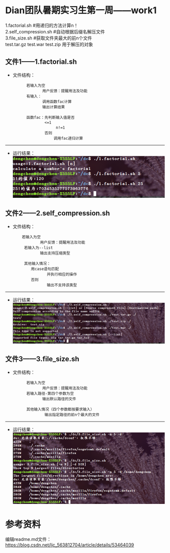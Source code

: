 Dian团队暑期实习生第一周——work1
=======
1.factorial.sh          #用递归的方法计算n！<br>
2.self_compression.sh #自动根据后缀名解压文件<br>
3.file_size.sh          #获取文件夹最大的前n个文件<br>
test.tar.gz        test.war        test.zip 用于解压的对象

文件1——1.factorial.sh
----
* 文件结构：

            若输入为空
                   用户反馈：提醒用法及功能
            有输入：
                   调用函数fac计算
                   输出计算结果
                   
            函数fac：先判断输入值是否  
                    <=1  
                         n!=1
                    否则
                        调用fac递归计算                         
 ------     
 * 运行结果：
 ![](https://github.com/Dengchen412755704/Dian/blob/master/picture/1.png)
 
 文件2——2.self_compression.sh
 -------
 * 文件结构：

           若输入为空
                   用户反馈：提醒用法及功能
            若输入为--list
                   输出支持压缩类型
                   
            其他输入情况：
               用case语句匹配
                      并执行相应的操作
               否则
                      输出不支持该类型                           
 ------     
 * 运行结果：
 ![](https://github.com/Dengchen412755704/Dian/blob/master/picture/2.png)
 
 
 文件3——3.file_size.sh 
 -------
* 文件结构：

            若输入为空
                   用户反馈：提醒用法及功能
            若输入路径-第四个参数为空
                   输出默认路径的文件
                   
            其他输入情况（四个参数都按要求输入）
                    输出指定路径的前n个最大的文件                     
 ------     
 * 运行结果：
 ![](https://github.com/Dengchen412755704/Dian/blob/master/picture/3.png)
 
 
参考资料
======
编辑readme.md文件：https://blog.csdn.net/ljc_563812704/article/details/53464039
